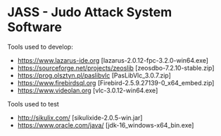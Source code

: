 # JASS - Judo Attack System Software

Tools used to develop:
* https://www.lazarus-ide.org [lazarus-2.0.12-fpc-3.2.0-win64.exe]
* https://sourceforge.net/projects/zeoslib [zeosdbo-7.2.10-stable.zip]
* https://prog.olsztyn.pl/paslibvlc [PasLibVlc_3.0.7.zip]
* https://www.firebirdsql.org [Firebird-2.5.9.27139-0_x64_embed.zip]
* https://www.videolan.org [vlc-3.0.12-win64.exe]


Tools used to test
* http://sikulix.com/ [sikulixide-2.0.5-win.jar]
* https://www.oracle.com/java/ [jdk-16_windows-x64_bin.exe]